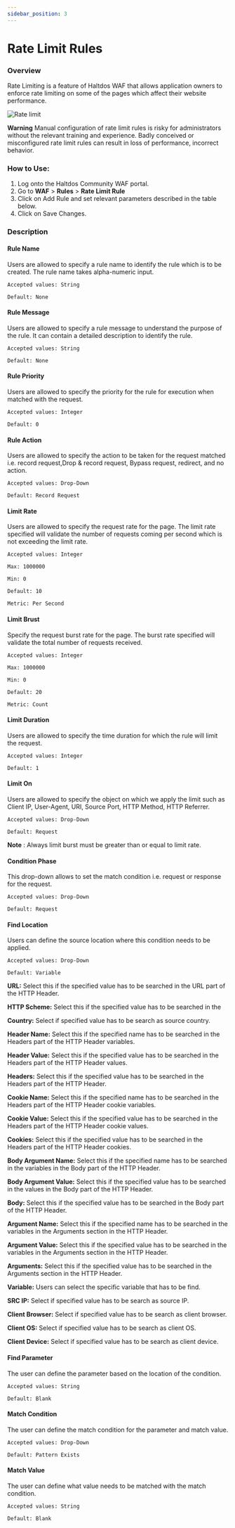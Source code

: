 ```yaml
---
sidebar_position: 3
---
```

# Rate Limit Rules
### Overview
Rate Limiting is a feature of Haltdos WAF that allows application owners to enforce rate limiting on some of the pages which affect their website performance.

![Rate limit](/img/ce-waf/docs/rate_limit.png)

**Warning** Manual configuration of rate limit rules is risky for administrators without the relevant training and experience. Badly conceived or misconfigured rate limit rules can result in loss of performance, incorrect behavior.

### How to Use:

1. Log onto the Haltdos Community WAF portal.
2. Go to **WAF** > **Rules** > **Rate Limit Rule**
3. Click on Add Rule and set relevant parameters described in the table below.
4. Click on Save Changes.

### Description

#### Rule Name
Users are allowed to specify a rule name to identify the rule which is to be created. The rule name takes alpha-numeric input.

    Accepted values: String 

    Default: None  

#### Rule Message
Users are allowed to specify a rule message to understand the purpose of the rule. It can contain a detailed description to identify the rule.

    Accepted values: String 

    Default: None  

#### Rule Priority
Users are allowed to specify the priority for the rule for execution when matched with the request.

    Accepted values: Integer 

    Default: 0  

#### Rule Action
Users are allowed to specify the action to be taken for the request matched i.e. record request,Drop & record request, Bypass request, redirect, and no action.

    Accepted values: Drop-Down 

    Default: Record Request  

#### Limit Rate
Users are allowed to specify the request rate for the page. The limit rate specified will validate the number of requests coming per second which is not exceeding the limit rate.

    Accepted values: Integer 
    
    Max: 1000000

    Min: 0

    Default: 10

    Metric: Per Second  

#### Limit Brust
Specify the request burst rate for the page. The burst rate specified will validate the total number of requests received. 

    Accepted values: Integer 

    Max: 1000000

    Min: 0

    Default: 20 

    Metric: Count 

#### Limit Duration
Users are allowed to specify the time duration for which the rule will limit the request.

    Accepted values: Integer 

    Default: 1  

#### Limit On
Users are allowed to specify the object on which we apply the limit such as Client IP, User-Agent, URI, Source Port, HTTP Method, HTTP Referrer.

    Accepted values: Drop-Down 

    Default: Request  

**Note** : Always limit burst must be greater than or equal to limit rate.

#### Condition Phase
This drop-down allows to set the match condition i.e. request or response for the request.

    Accepted values: Drop-Down 

    Default: Request  

#### Find Location
Users can define the source location where this condition needs to be applied.

    Accepted values: Drop-Down 

    Default: Variable  

**URL:** Select this if the specified value has to be searched in the URL part of the HTTP Header.
   
**HTTP Scheme:** Select this if the specified value has to be searched in the 
   
**Country:** Select if specified value has to be search as source country.
   
**Header Name:** Select this if the specified name has to be searched in the Headers part of the HTTP Header variables.
   
**Header Value:** Select this if the specified value has to be searched in the Headers part of the HTTP Header values.
   
**Headers:** Select this if the specified value has to be searched in the Headers part of the HTTP Header. 
   
**Cookie Name:** Select this if the specified name has to be searched in the Headers part of the HTTP Header cookie variables. 
   
**Cookie Value:** Select this if the specified value has to be searched in the Headers part of the HTTP Header cookie values.
   
**Cookies:** Select this if the specified value has to be searched in the Headers part of the HTTP Header cookies.
   
**Body Argument Name:** Select this if the specified name has to be searched in the variables in the Body part of the HTTP Header. 
   
**Body Argument Value:** Select this if the specified value has to be searched in the values in the Body part of the HTTP Header.
   
**Body:** Select this if the specified value has to be searched in the Body part of the HTTP Header.
   
**Argument Name:** Select this if the specified name has to be searched in the variables in the Arguments section in the HTTP Header.
   
**Argument Value:** Select this if the specified value has to be searched in the variables in the Arguments section in the HTTP Header.
   
**Arguments:**  Select this if the specified value has to be searched in the Arguments section in the HTTP Header.
   
**Variable:** Users can select the specific variable that has to be find.
   
**SRC IP:**  Select if specified value has to be search as source IP.
   
**Client Browser:** Select if specified value has to be search as client browser.
   
**Client OS:** Select if specified value has to be search as client OS.
   
**Client Device:**  Select if specified value has to be search as client device.

#### Find Parameter
The user can define the parameter based on the location of the condition.

    Accepted values: String 

    Default: Blank  

#### Match Condition
The user can define the match condition for the parameter and match value.

    Accepted values: Drop-Down 

    Default: Pattern Exists  

#### Match Value
The user can define what value needs to be matched with the match condition.

    Accepted values: String 

    Default: Blank  
